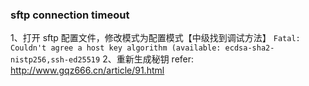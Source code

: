### sftp connection timeout

1、打开 sftp 配置文件，修改模式为配置模式【中级找到调试方法】
    ```
    Fatal: Couldn't agree a host key algorithm (available: ecdsa-sha2-nistp256,ssh-ed25519
    ```
2、重新生成秘钥
refer: http://www.gqz666.cn/article/91.html